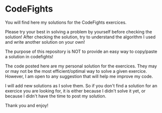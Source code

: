 # CodeFights
You will find here my solutions for the CodeFights exercices. 

Please try your best in solving a problem by yourself before 
checking the solution! After checking the solution, try to 
understand the algorithm I used and write another solution on
your own!

The purpose of this repository is NOT to provide an easy way 
to copy/paste a solution in codefights!

The code posted here are my personal solution for the exercices.
They may or may not be the most efficient/optimal way to solve
a given exercice. However, I am open to any suggestion that will
help me improve my code.

I will add new solutions as I solve them. So if you don't find 
a solution for an exercice you are looking for, it is either 
because I didn't solve it yet, or because I didn't have the time 
to post my solution.

Thank you and enjoy!
